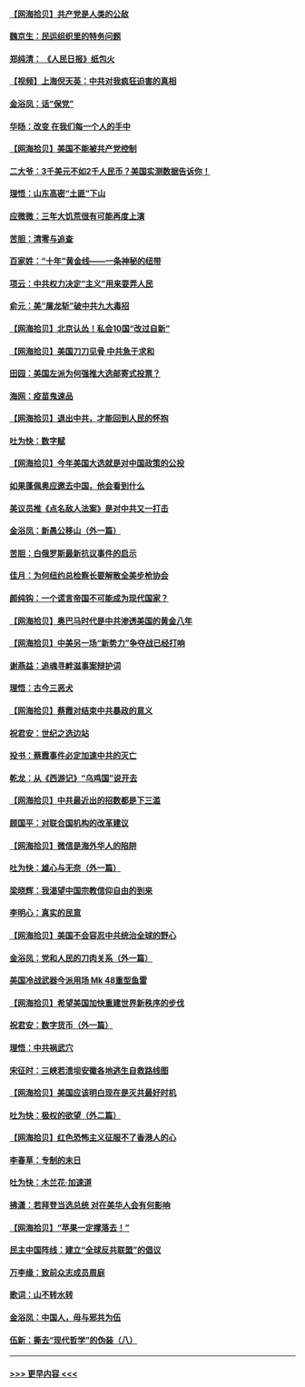 #### [【网海拾贝】共产党是人类的公敌](../pages/nsc993/n12363182.md?t=08282202) 
#### [魏京生：民运组织里的特务问题](../pages/nsc993/n12363010.md?t=08282202) 
#### [郑纯清： 《人民日报》纸包火](../pages/nsc993/n12362706.md?t=08282202) 
#### [【视频】上海倪天英：中共对我疯狂迫害的真相](../pages/nsc993/n12356341.md?t=08282202) 
#### [金浴凤：话“保党”](../pages/nsc993/n12361867.md?t=08282202) 
#### [华旸：改变 在我们每一个人的手中](../pages/nsc993/n12361774.md?t=08282202) 
#### [【网海拾贝】美国不能被共产党控制](../pages/nsc993/n12360271.md?t=08282202) 
#### [二大爷：3千美元不如2千人民币？美国实测数据告诉你！](../pages/nsc993/n12358563.md?t=08282202) 
#### [理悟：山东高密“土匪”下山](../pages/nsc993/n12358535.md?t=08282202) 
#### [应微微：三年大饥荒很有可能再度上演](../pages/nsc993/n12358523.md?t=08282202) 
#### [苦胆：清零与追查](../pages/nsc993/n12358501.md?t=08282202) 
#### [百家姓：“十年”黄金线——一条神秘的纽带](../pages/nsc993/n12358319.md?t=08282202) 
#### [项云：中共权力决定“主义”用来耍弄人民](../pages/nsc993/n12358172.md?t=08282202) 
#### [俞元：美“屠龙斩”破中共九大毒招](../pages/nsc993/n12357822.md?t=08282202) 
#### [【网海拾贝】北京认怂！私会10国“改过自新”](../pages/nsc993/n12357784.md?t=08282202) 
#### [【网海拾贝】美国刀刀见骨 中共急于求和](../pages/nsc993/n12355511.md?t=08282202) 
#### [田园：美国左派为何强推大选邮寄式投票？](../pages/nsc993/n12352963.md?t=08282202) 
#### [海网：疫苗鬼速品](../pages/nsc993/n12354438.md?t=08282202) 
#### [【网海拾贝】退出中共，才能回到人民的怀抱](../pages/nsc993/n12352634.md?t=08282202) 
#### [吐为快：数字赋](../pages/nsc993/n12352317.md?t=08282202) 
#### [【网海拾贝】今年美国大选就是对中国政策的公投](../pages/nsc993/n12350973.md?t=08282202) 
#### [如果蓬佩奥应邀去中国，他会看到什么](../pages/nsc993/n12350945.md?t=08282202) 
#### [美议员推《点名敌人法案》是对中共又一打击](../pages/nsc993/n12350765.md?t=08282202) 
#### [金浴凤：新愚公移山（外一篇）](../pages/nsc993/n12350253.md?t=08282202) 
#### [苦胆：白俄罗斯最新抗议事件的启示](../pages/nsc993/n12349989.md?t=08282202) 
#### [佳月：为何纽约总检察长要解散全美步枪协会](../pages/nsc993/n12349939.md?t=08282202) 
#### [颜纯钩：一个谎言帝国不可能成为现代国家？](../pages/nsc993/n12349898.md?t=08282202) 
#### [【网海拾贝】奥巴马时代是中共渗透美国的黄金八年](../pages/nsc993/n12349284.md?t=08282202) 
#### [【网海拾贝】中美另一场“新势力”争夺战已经打响](../pages/nsc993/n12346998.md?t=08282202) 
#### [谢燕益：追魂寻衅滋事案辩护词](../pages/nsc993/n12346892.md?t=08282202) 
#### [理悟：古今三恶犬](../pages/nsc993/n12345190.md?t=08282202) 
#### [【网海拾贝】蔡霞对结束中共暴政的意义](../pages/nsc993/n12344263.md?t=08282202) 
#### [祝君安：世纪之选边站](../pages/nsc993/n12342382.md?t=08282202) 
#### [投书：蔡霞事件必定加速中共的灭亡](../pages/nsc993/n12341881.md?t=08282202) 
#### [乾龙：从《西游记》“乌鸡国”说开去](../pages/nsc993/n12341690.md?t=08282202) 
#### [【网海拾贝】中共最近出的招数都是下三滥](../pages/nsc993/n12341593.md?t=08282202) 
#### [顾国平：对联合国机构的改革建议](../pages/nsc993/n12339928.md?t=08282202) 
#### [【网海拾贝】微信是海外华人的陷阱](../pages/nsc993/n12338868.md?t=08282202) 
#### [吐为快：雄心与无奈（外一篇）](../pages/nsc993/n12338132.md?t=08282202) 
#### [梁晓辉：我渴望中国宗教信仰自由的到来](../pages/nsc993/n12336657.md?t=08282202) 
#### [李明心：真实的民意](../pages/nsc993/n12336089.md?t=08282202) 
#### [【网海拾贝】美国不会容忍中共统治全球的野心](../pages/nsc993/n12336063.md?t=08282202) 
#### [金浴凤：党和人民的刀肉关系（外一篇）](../pages/nsc993/n12335834.md?t=08282202) 
#### [美国冷战武器今派用场 Mk 48重型鱼雷](../pages/nsc993/n12335354.md?t=08282202) 
#### [【网海拾贝】希望美国加快重建世界新秩序的步伐](../pages/nsc993/n12334224.md?t=08282202) 
#### [祝君安：数字货币（外一篇）](../pages/nsc993/n12334186.md?t=08282202) 
#### [理悟：中共祸武穴](../pages/nsc993/n12333962.md?t=08282202) 
#### [宋征时：三峡若溃坝安徽各地逃生自救路线图](../pages/nsc993/n12332450.md?t=08282202) 
#### [【网海拾贝】美国应该明白现在是灭共最好时机](../pages/nsc993/n12332313.md?t=08282202) 
#### [吐为快：极权的欲望（外二篇）](../pages/nsc993/n12332089.md?t=08282202) 
#### [【网海拾贝】红色恐怖主义征服不了香港人的心](../pages/nsc993/n12329296.md?t=08282202) 
#### [李春草：专制的末日](../pages/nsc993/n12329079.md?t=08282202) 
#### [吐为快：木兰花‧加速道](../pages/nsc993/n12327366.md?t=08282202) 
#### [拂潇：若拜登当选总统 对在美华人会有何影响](../pages/nsc993/n12295996.md?t=08282202) 
#### [【网海拾贝】“苹果一定撑落去！”](../pages/nsc993/n12326784.md?t=08282202) 
#### [民主中国阵线：建立“全球反共联盟”的倡议](../pages/nsc993/n12324177.md?t=08282202) 
#### [万李缘：致前众志成员周庭](../pages/nsc993/n12324635.md?t=08282202) 
#### [歌词：山不转水转](../pages/nsc993/n12324599.md?t=08282202) 
#### [金浴凤：中国人，毋与邪共为伍](../pages/nsc993/n12324257.md?t=08282202) 
#### [伍新：撕去“现代哲学”的伪装（八）](../pages/nsc993/n12324188.md?t=08282202) 

----
#### [ >>> 更早内容 <<< ](../indexes/nsc993-earlier.md)
